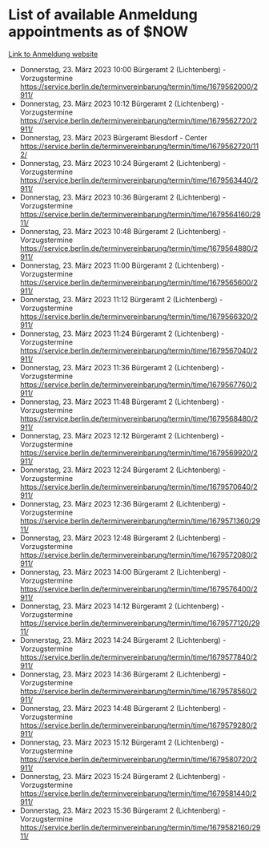 # List of available Anmeldung appointments as of $NOW
[Link to Anmeldung website](https://service.berlin.de/terminvereinbarung/termin/tag.php?termin=1&anliegen[]=120686&dienstleisterlist=122210,122217,327316,122219,327312,122227,327314,122231,327346,122243,327348,122254,122252,329742,122260,329745,122262,329748,122271,327278,122273,327274,122277,327276,330436,122280,327294,122282,327290,122284,327292,122291,327270,122285,327266,122286,327264,122296,327268,150230,329760,122297,327286,122294,327284,122312,329763,122314,329775,122304,327330,122311,327334,122309,327332,317869,122281,327352,122279,329772,122283,122276,327324,122274,327326,122267,329766,122246,327318,122251,327320,122257,327322,122208,327298,122226,327300&herkunft=http%3A%2F%2Fservice.berlin.de%2Fdienstleistung%2F120686%2F)
- Donnerstag, 23. März 2023 10:00 Bürgeramt 2 (Lichtenberg) - Vorzugstermine https://service.berlin.de/terminvereinbarung/termin/time/1679562000/2911/
- Donnerstag, 23. März 2023 10:12 Bürgeramt 2 (Lichtenberg) - Vorzugstermine https://service.berlin.de/terminvereinbarung/termin/time/1679562720/2911/
- Donnerstag, 23. März 2023  Bürgeramt Biesdorf - Center https://service.berlin.de/terminvereinbarung/termin/time/1679562720/112/
- Donnerstag, 23. März 2023 10:24 Bürgeramt 2 (Lichtenberg) - Vorzugstermine https://service.berlin.de/terminvereinbarung/termin/time/1679563440/2911/
- Donnerstag, 23. März 2023 10:36 Bürgeramt 2 (Lichtenberg) - Vorzugstermine https://service.berlin.de/terminvereinbarung/termin/time/1679564160/2911/
- Donnerstag, 23. März 2023 10:48 Bürgeramt 2 (Lichtenberg) - Vorzugstermine https://service.berlin.de/terminvereinbarung/termin/time/1679564880/2911/
- Donnerstag, 23. März 2023 11:00 Bürgeramt 2 (Lichtenberg) - Vorzugstermine https://service.berlin.de/terminvereinbarung/termin/time/1679565600/2911/
- Donnerstag, 23. März 2023 11:12 Bürgeramt 2 (Lichtenberg) - Vorzugstermine https://service.berlin.de/terminvereinbarung/termin/time/1679566320/2911/
- Donnerstag, 23. März 2023 11:24 Bürgeramt 2 (Lichtenberg) - Vorzugstermine https://service.berlin.de/terminvereinbarung/termin/time/1679567040/2911/
- Donnerstag, 23. März 2023 11:36 Bürgeramt 2 (Lichtenberg) - Vorzugstermine https://service.berlin.de/terminvereinbarung/termin/time/1679567760/2911/
- Donnerstag, 23. März 2023 11:48 Bürgeramt 2 (Lichtenberg) - Vorzugstermine https://service.berlin.de/terminvereinbarung/termin/time/1679568480/2911/
- Donnerstag, 23. März 2023 12:12 Bürgeramt 2 (Lichtenberg) - Vorzugstermine https://service.berlin.de/terminvereinbarung/termin/time/1679569920/2911/
- Donnerstag, 23. März 2023 12:24 Bürgeramt 2 (Lichtenberg) - Vorzugstermine https://service.berlin.de/terminvereinbarung/termin/time/1679570640/2911/
- Donnerstag, 23. März 2023 12:36 Bürgeramt 2 (Lichtenberg) - Vorzugstermine https://service.berlin.de/terminvereinbarung/termin/time/1679571360/2911/
- Donnerstag, 23. März 2023 12:48 Bürgeramt 2 (Lichtenberg) - Vorzugstermine https://service.berlin.de/terminvereinbarung/termin/time/1679572080/2911/
- Donnerstag, 23. März 2023 14:00 Bürgeramt 2 (Lichtenberg) - Vorzugstermine https://service.berlin.de/terminvereinbarung/termin/time/1679576400/2911/
- Donnerstag, 23. März 2023 14:12 Bürgeramt 2 (Lichtenberg) - Vorzugstermine https://service.berlin.de/terminvereinbarung/termin/time/1679577120/2911/
- Donnerstag, 23. März 2023 14:24 Bürgeramt 2 (Lichtenberg) - Vorzugstermine https://service.berlin.de/terminvereinbarung/termin/time/1679577840/2911/
- Donnerstag, 23. März 2023 14:36 Bürgeramt 2 (Lichtenberg) - Vorzugstermine https://service.berlin.de/terminvereinbarung/termin/time/1679578560/2911/
- Donnerstag, 23. März 2023 14:48 Bürgeramt 2 (Lichtenberg) - Vorzugstermine https://service.berlin.de/terminvereinbarung/termin/time/1679579280/2911/
- Donnerstag, 23. März 2023 15:12 Bürgeramt 2 (Lichtenberg) - Vorzugstermine https://service.berlin.de/terminvereinbarung/termin/time/1679580720/2911/
- Donnerstag, 23. März 2023 15:24 Bürgeramt 2 (Lichtenberg) - Vorzugstermine https://service.berlin.de/terminvereinbarung/termin/time/1679581440/2911/
- Donnerstag, 23. März 2023 15:36 Bürgeramt 2 (Lichtenberg) - Vorzugstermine https://service.berlin.de/terminvereinbarung/termin/time/1679582160/2911/

